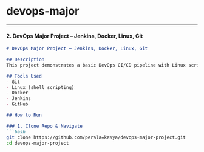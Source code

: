 # devops-major

---

#### 2. DevOps Major Project – Jenkins, Docker, Linux, Git

```markdown
# DevOps Major Project – Jenkins, Docker, Linux, Git

## Description
This project demonstrates a basic DevOps CI/CD pipeline with Linux scripts, Docker, Git, and Jenkins.

## Tools Used
- Git
- Linux (shell scripting)
- Docker
- Jenkins
- GitHub

## How to Run

### 1. Clone Repo & Navigate
```bash
git clone https://github.com/perala=kavya/devops-major-project.git
cd devops-major-project
